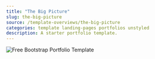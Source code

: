 ```yaml
---
title: "The Big Picture"
slug: the-big-picture
source: /template-overviews/the-big-picture
categories: template landing-pages portfolios unstyled
description: A starter portfolio template.
---
```


<img src="http://sbootstrap.layoutschoolc.netdna-cdn.com/assets/img/templates/the-big-picture.jpg" class="img-responsive" alt="Free Bootstrap Portfolio Template">